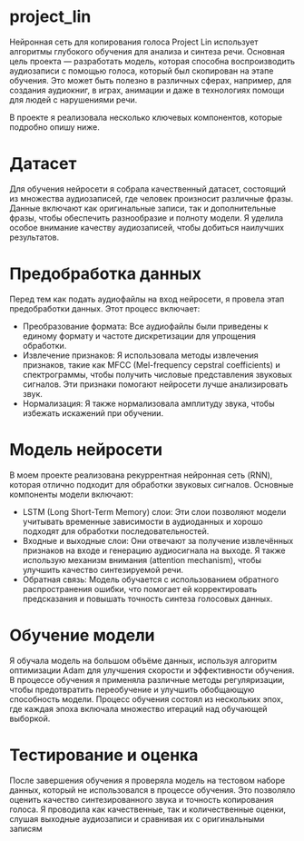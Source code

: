 # project_lin
Нейронная сеть для копирования голоса
Project Lin использует алгоритмы глубокого обучения для анализа и синтеза речи. Основная цель проекта — разработать модель, которая способна воспроизводить аудиозаписи с помощью голоса, который был скопирован на этапе обучения. Это может быть полезно в различных сферах, например, для создания аудиокниг, в играх, анимации и даже в технологиях помощи для людей с нарушениями речи.

В проекте я реализовала несколько ключевых компонентов, которые подробно опишу ниже.

# Датасет

Для обучения нейросети я собрала качественный датасет, состоящий из множества аудиозаписей, где человек произносит различные фразы. Данные включают как оригинальные записи, так и дополнительные фразы, чтобы обеспечить разнообразие и полноту модели. Я уделила особое внимание качеству аудиозаписей, чтобы добиться наилучших результатов.

# Предобработка данных

Перед тем как подать аудиофайлы на вход нейросети, я провела этап предобработки данных. Этот процесс включает:

- Преобразование формата: Все аудиофайлы были приведены к единому формату и частоте дискретизации для упрощения обработки.
- Извлечение признаков: Я использовала методы извлечения признаков, такие как MFCC (Mel-frequency cepstral coefficients) и спектрограммы, чтобы получить числовые представления звуковых сигналов. Эти признаки помогают нейросети лучше анализировать звук.
- Нормализация: Я также нормализовала амплитуду звука, чтобы избежать искажений при обучении.

# Модель нейросети

В моем проекте реализована рекуррентная нейронная сеть (RNN), которая отлично подходит для обработки звуковых сигналов. Основные компоненты модели включают:

- LSTM (Long Short-Term Memory) слои: Эти слои позволяют модели учитывать временные зависимости в аудиоданных и хорошо подходят для обработки последовательностей.
- Входные и выходные слои: Они отвечают за получение извлечённых признаков на входе и генерацию аудиосигнала на выходе. Я также использую механизм внимания (attention mechanism), чтобы улучшить качество синтезируемой речи.
- Обратная связь: Модель обучается с использованием обратного распространения ошибки, что помогает ей корректировать предсказания и повышать точность синтеза голосовых данных.

# Обучение модели

Я обучала модель на большом объёме данных, используя алгоритм оптимизации Adam для улучшения скорости и эффективности обучения. В процессе обучения я применяла различные методы регуляризации, чтобы предотвратить переобучение и улучшить обобщающую способность модели. Процесс обучения состоял из нескольких эпох, где каждая эпоха включала множество итераций над обучающей выборкой.

# Тестирование и оценка

После завершения обучения я проверяла модель на тестовом наборе данных, который не использовался в процессе обучения. Это позволяло оценить качество синтезированного звука и точность копирования голоса. Я проводила как качественные, так и количественные оценки, слушая выходные аудиозаписи и сравнивая их с оригинальными записям
